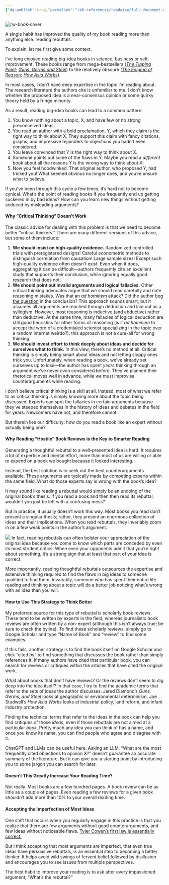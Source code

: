 ```yaml
---
{"dg-publish":true,"permalink":"/40-references/readwise/full-document-contents/my-simple-habit-for-smarter-book-reading/","tags":["rw/articles"]}
---
```


![rw-book-cover](https://www.scotthyoung.com/blog/wp-content/uploads/2024/02/Reading-books-connections.jpg)

A single habit has improved the quality of my book reading more than anything else: reading rebuttals.

To explain, let me first give some context.

I’ve long enjoyed reading big-idea books in science, business or self-improvement. These books range from mega-bestsellers (*[The Tipping Point](https://www.amazon.ca/Tipping-Point-Little-Things-Difference-ebook/dp/B000OT8GD0)*; *[Guns, Germs and Steel](https://www.amazon.ca/Guns-Germs-Steel-Fates-Societies/dp/0393354326/)*) to the relatively obscure (*[The Enigma of Reason](https://www.amazon.ca/Enigma-Reason-Hugo-Mercier/dp/067423782X/)*; *[How Asia Works](https://www.amazon.ca/How-Asia-Works-Joe-Studwell/dp/0802121322/)*).

In most cases, I don’t have deep expertise in the topic I’m reading about. The research literature the authors cite is unfamiliar to me. I don’t know whether the proposed idea is a near-consensus opinion or some quirky theory held by a fringe minority.

As a result, reading big-idea books can lead to a common pattern:

1. You know nothing about a topic, X, and have few or no strong preconceived ideas.
2. You read an author with a bold proclamation, Y, which they claim is the right way to think about X. They support this claim with fancy citations, graphs, and impressive rejoinders to objections you hadn’t even considered.
3. You leave convinced that Y is the right way to think about X.
4. Someone points out some of the flaws in Y. Maybe you read a *different* book about all the reasons Y is the wrong way to think about X!
5. Now you feel hoodwinked. That original author, who proposed Y, had tricked you! What seemed obvious no longer does, and you’re unsure what to believe.

If you’ve been through this cycle a few times, it’s hard not to become cynical. What’s the point of reading books if you frequently end up getting suckered in by bad ideas? How can you learn new things without getting seduced by misleading arguments?

#### Why “Critical Thinking” Doesn’t Work

The classic advice for dealing with this problem is that we need to become better “critical thinkers.” There are many different versions of this advice, but some of them include:

1. **We should insist on high-quality evidence.** Randomized controlled trials with preregistered designs! Careful econometric methods to distinguish correlation from causation! Large sample sizes! Except such high-quality evidence often doesn’t exist. Even when it does, aggregating it can be difficult—authors frequently cite an excellent study that supports their conclusion, while ignoring equally good research that does not.
2. **We should point out invalid arguments and logical fallacies.** Other critical thinking advocates argue that we should read carefully and note reasoning mistakes. Was that an [*ad hominem* attack](https://en.wikipedia.org/wiki/Ad_hominem)? Did the author [beg the question](https://en.wikipedia.org/wiki/Begging_the_question) in the conclusion? This approach sounds smart, but it assumes all arguments are reached through deduction and laid out as a syllogism. However, most reasoning is inductive (and [abductive](https://en.wikipedia.org/wiki/Abductive_reasoning)) rather than deductive. At the same time, many fallacies of logical deduction are still good heuristics for other forms of reasoning (is it *ad hominem* to accept the word of a credentialed scientist specializing in the topic over a random internet weirdo?), this approach is not a cure-all for wrong thinking.
3. **We should invest effort to think deeply about ideas and decide for ourselves what to think.** In this view, there’s no method at all. Critical thinking is simply being smart about ideas and not letting sloppy ones trick you. Unfortunately, when reading a book, we’ve already set ourselves up to lose—the author has spent *years* thinking through an argument we’ve never even considered before. They’ve planned their rhetorical moves well in advance, while we must improvise counterarguments while reading.

I don’t believe critical thinking is a skill at all. Instead, most of what we refer to as critical thinking is simply knowing more about the topic being discussed. Experts can spot the fallacies in certain arguments because they’ve steeped themselves in the history of ideas and debates in the field for years. Newcomers have not, and therefore cannot.

But therein lies our difficulty: how do you read a book like an expert without actually being one?

#### Why Reading “Hostile” Book Reviews is the Key to Smarter Reading

Generating a thoughtful rebuttal to a well-presented idea is hard. It requires a lot of expertise and mental effort, more than most of us are willing or able to expend on a book we bought because it looked interesting.

Instead, the best solution is to seek out the best counterarguments available. These arguments are typically made by competing experts within the same field. What do those experts say is wrong with the book’s idea?

It may sound like reading a rebuttal would simply be an undoing of the original book’s thesis. If you read a book and then then read its rebuttal, wouldn’t you just be left with a confusing mess?

But in practice, it usually doesn’t work this way. Most books you read don’t present a singular thesis; rather, they present an enormous collection of ideas and their implications. When you read rebuttals, they invariably zoom in on a few weak points in the author’s argument.

![](https://www.scotthyoung.com/blog/wp-content/uploads/2024/02/Reading-books-connections.jpg)
In fact, reading rebuttals can often bolster your appreciation of the original idea because you come to know which parts are conceded by even its most strident critics. When even your opponents admit that you’re right about something, it’s a strong sign that at least that part of your idea is correct.

More importantly, reading thoughtful rebuttals outsources the expertise and extensive thinking required to find the flaws in big ideas to someone qualified to find them. Invariably, someone who has spent their entire life reading and thinking about a topic will do a better job noticing what’s wrong with an idea than you will.

#### How to Use This Strategy to Think Better

My preferred source for this type of rebuttal is scholarly book reviews. These tend to be written by experts in the field, whereas journalistic book reviews are often written by a non-expert (although this isn’t always true; be sure to check the byline). To find these scholarly reviews, simply go to Google Scholar and type “Name of Book” and “review” to find some examples.

If this fails, another strategy is to find the book itself on Google Scholar and click “cited by” to find something that discusses the book rather than simply references it. If many authors have cited that particular book, you can search for reviews or critiques within the articles that have cited the original work.

What about books that don’t have reviews? Or the reviews don’t seem to dig deep into the idea itself? In that case, I try to find the academic terms that refer to the sets of ideas the author discusses. Jared Diamond’s *Guns, Germs, and Steel* looks at geographic or environmental determinism. Joe Studwell’s *How Asia Works* looks at industrial policy, land reform, and infant industry protection.

Finding the technical terms that refer to the ideas in the book can help you find critiques of those *ideas*, even if those rebuttals are not aimed at a particular *book*. Pretty much any idea you can think of has a name, and once you know its name, you can find people who agree and disagree with it.

ChatGPT and LLMs can be useful here. Asking an LLM, “What are the most frequently cited objections to opinion X?” doesn’t guarantee an accurate summary of the literature. But it can give you a starting point by introducing you to some jargon you can search for later.

#### Doesn’t This Greatly Increase Your Reading Time?

Not really. Most books are a few hundred pages. A book review can be as little as a couple of pages. Even reading a few reviews for a given book shouldn’t add more than 10% to your overall reading time.

#### Accepting the Imperfection of Most Ideas

One shift that occurs when you regularly engage in this practice is that you realize that there are few arguments without good counterarguments, and few ideas without noticeable flaws. [Tyler Cowen’s first law is essentially correct.](https://marginalrevolution.com/marginalrevolution/2015/04/tyler-cowens-three-laws.html)

But I think accepting that most arguments are imperfect, that even true ideas have persuasive rebuttals, is an essential step to becoming a better thinker. It helps avoid wild swings of fervent belief followed by disillusion and encourages you to see issues from multiple perspectives.

The best habit to improve your reading is to ask after every impassioned argument, “What’s the rebuttal?”
